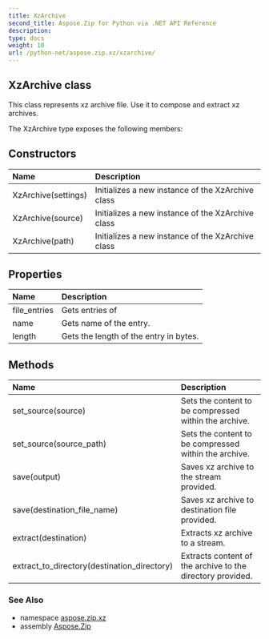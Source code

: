 ```yaml
---
title: XzArchive
second_title: Aspose.Zip for Python via .NET API Reference
description: 
type: docs
weight: 10
url: /python-net/aspose.zip.xz/xzarchive/
---
```


## XzArchive class

This class represents xz archive file. Use it to compose and extract xz archives.

The XzArchive type exposes the following members:
## Constructors
| Name | Description |
| :- | :- |
|XzArchive(settings)|Initializes a new instance of the XzArchive class|
|XzArchive(source)|Initializes a new instance of the XzArchive class|
|XzArchive(path)|Initializes a new instance of the XzArchive class|
## Properties
| Name | Description |
| :- | :- |
|file_entries|Gets entries of|
|name|Gets name of the entry.|
|length|Gets the length of the entry in bytes.|
## Methods
| Name | Description |
| :- | :- |
|set_source(source)|Sets the content to be compressed within the archive.|
|set_source(source_path)|Sets the content to be compressed within the archive.|
|save(output)|Saves xz archive to the stream provided.|
|save(destination_file_name)|Saves xz archive to destination file provided.|
|extract(destination)|Extracts xz archive to a stream.|
|extract_to_directory(destination_directory)|Extracts content of the archive to the directory provided.|

### See Also

* namespace [aspose.zip.xz](/zip/python-net/aspose.zip.xz/)
* assembly [Aspose.Zip](/zip/python-net/)

